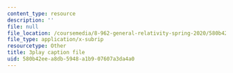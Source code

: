 ```yaml
---
content_type: resource
description: ''
file: null
file_location: /coursemedia/8-962-general-relativity-spring-2020/580b42eea8db5948a1b907607a3da4a0_4QPKWFme0k4.vtt
file_type: application/x-subrip
resourcetype: Other
title: 3play caption file
uid: 580b42ee-a8db-5948-a1b9-07607a3da4a0
---
```

